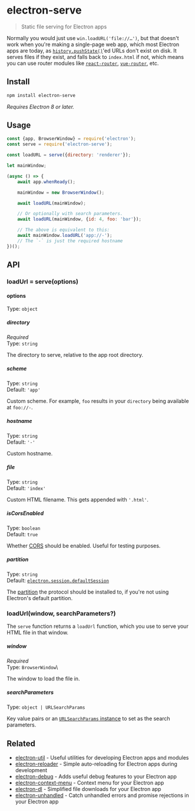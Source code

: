 # electron-serve

> Static file serving for Electron apps

Normally you would just use `win.loadURL('file://…')`, but that doesn't work when you're making a single-page web app, which most Electron apps are today, as [`history.pushState()`](https://developer.mozilla.org/en-US/docs/Web/API/History_API)'ed URLs don't exist on disk. It serves files if they exist, and falls back to `index.html` if not, which means you can use router modules like [`react-router`](https://github.com/ReactTraining/react-router), [`vue-router`](https://github.com/vuejs/vue-router), etc.

## Install

```sh
npm install electron-serve
```

*Requires Electron 8 or later.*

## Usage

```js
const {app, BrowserWindow} = require('electron');
const serve = require('electron-serve');

const loadURL = serve({directory: 'renderer'});

let mainWindow;

(async () => {
	await app.whenReady();

	mainWindow = new BrowserWindow();

	await loadURL(mainWindow);

	// Or optionally with search parameters.
	await loadURL(mainWindow, {id: 4, foo: 'bar'});

	// The above is equivalent to this:
	await mainWindow.loadURL('app://-');
	// The `-` is just the required hostname
})();
```

## API

### loadUrl = serve(options)

#### options

Type: `object`

##### directory

*Required*\
Type: `string`

The directory to serve, relative to the app root directory.

##### scheme

Type: `string`\
Default: `'app'`

Custom scheme. For example, `foo` results in your `directory` being available at `foo://-`.

##### hostname

Type: `string`\
Default: `'-'`

Custom hostname.

##### file

Type: `string`\
Default: `'index'`

Custom HTML filename. This gets appended with `'.html'`.

##### isCorsEnabled

Type: `boolean`\
Default: `true`

Whether [CORS](https://developer.mozilla.org/en-US/docs/Web/HTTP/CORS) should be enabled.
Useful for testing purposes.

##### partition

Type: `string`\
Default: [`electron.session.defaultSession`](https://electronjs.org/docs/api/session#sessiondefaultsession)

The [partition](https://electronjs.org/docs/api/session#sessionfrompartitionpartition-options) the protocol should be installed to, if you're not using Electron's default partition.

### loadUrl(window, searchParameters?)

The `serve` function returns a `loadUrl` function, which you use to serve your HTML file in that window.

##### window

*Required*\
Type: `BrowserWindow`\

The window to load the file in.

##### searchParameters

Type: `object | URLSearchParams`

Key value pairs or an [`URLSearchParams` instance](https://developer.mozilla.org/en-US/docs/Web/API/URLSearchParams) to set as the search parameters.

## Related

- [electron-util](https://github.com/sindresorhus/electron-util) - Useful utilities for developing Electron apps and modules
- [electron-reloader](https://github.com/sindresorhus/electron-reloader) - Simple auto-reloading for Electron apps during development
- [electron-debug](https://github.com/sindresorhus/electron-debug) - Adds useful debug features to your Electron app
- [electron-context-menu](https://github.com/sindresorhus/electron-context-menu) - Context menu for your Electron app
- [electron-dl](https://github.com/sindresorhus/electron-dl) - Simplified file downloads for your Electron app
- [electron-unhandled](https://github.com/sindresorhus/electron-unhandled) - Catch unhandled errors and promise rejections in your Electron app
